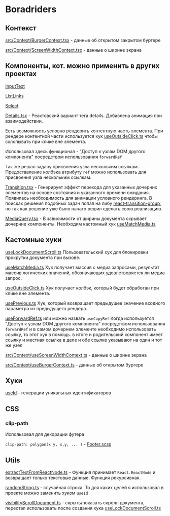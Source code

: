 # Boradriders

## Контекст

[src/Context/BurgerContext.tsx](BurgerContext) - данные об открытом закрытом бургере

[src/Context/ScreenWidthContext.tsx](ScreenWidthContext) - данные о ширине экрана

## Компоненты, кот. можно применить в других проектах

[InputText](./src/component-library/InputText/InputText.tsx)

[ListLinks](./src/component-library/ListLinks/ListLinks.tsx)

[Select](./src/component-library/Select/Select.tsx)

[Details.tsx](./src/component-library/Details/Details.tsx) - Реактовский вариант тега details. Добавлена анимация при взаимодействии.

Есть возможность условно рендерить контентную часть элемента. При рендере контентной части используется хук [useOutsideClick.ts](./src/hooks/useOutsideClick.ts) чтобы схлопывать при клике вне элемента.

Использовал здесь функционал - "Доступ к узлам DOM другого компонента" посредством использования `forwardRef`

Так же решал задачу присвоения узла нескольким ссылкам. Предоставление колбэка атрибуту `ref` можно использовать для присвоения узла нескольким ссылкам.

[Transition.tsx](./src/component-library/Transition/Transition.tsx) - Генерирует эффект перехода для указанных дочерних элементов на основе состояния и указанного времени ожидания. Появилась необходимость для анимации условного рендеринга. В поисках решения подобных задач попал на либу [react-transition-group](https://reactcommunity.org/react-transition-group), но так как решение уже было начато решил сделать свою реализацию.

[MediaQuery.tsx](./src/component-library/MediaQuery/MediaQuery.tsx) - В зависимости от ширины документа скрывает дочерние компоненты. Необходим кастомный хук [useMatchMedia.ts](./src/hooks/useMatchMedia.ts)

## Кастомные хуки

[useLockDocumentScroll.ts](./src/hooks/useLockDocumentScroll.ts) Пользовательский хук для блокировки прокрутки документа при вызове.

[useMatchMedia.ts](./src/hooks/useMatchMedia.ts) Хук получает массив с медиа запросами, результат массив логических значений, обозначающих удовлетворяется ли медиа запрос.

[useOutsideClick.ts](./src/hooks/useOutsideClick.ts) Хук получает колбэк, который будет обработан при клике вне элемента.

[usePrevious.ts](./src/hooks/usePrevious.ts) Хук, который возвращает предыдущее значение входного параметра из предыдущего рендера.

[useForwardRef.ts](src/hooks/useForwardRef.ts) или можно назвать `useCopyRef` Когда используется "Доступ к узлам DOM другого компонента" посредством использования `forwardRef` и в самом дочернем элементе необходимо использовать ссылку, то этот хук в помощь. в итоге и родительский компонент имеет ссылку и местная ссылка в деле и обе ссылке указывают на один и тот же узел

[src/Context/useScreenWidthContext.ts](useScreenWidthContext) - данные о ширине экрана

[src/Context/useBurgerContext.ts](useBurgerContext) - данные об открытом бургере

## Хуки

[useId](https://react.dev/reference/react/useId) - генерации уникальных идентификаторов

## CSS

### clip-path

Использовал для декорации футера

`clip-path: polygon(x y, x,y, ... )` - [Footer.scss](./src/components/Footer/Footer.scss)

## Utils

[extractTextFromReactNode.ts](src/utils/extractTextFromReactNode.ts) - Функция принимает `React.ReactNode` и возвращает только текстовые данные. Функция рекурсивная.

[randomString.ts](src/utils/randomString.ts) - случайная строка. То для каких целей я использовал в проекте можно заменить хуком `useId`

[visibilityScrollDocument.ts](src/utils/visibilityScrollDocument.ts) - скрыть/показать скролл документа, перестал использовать после создания хука [useLockDocumentScroll.ts](./src/hooks/useLockDocumentScroll.ts)
